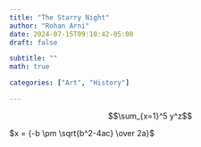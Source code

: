 ```yaml
---
title: "The Starry Night"
author: "Rohan Arni"
date: 2024-07-15T09:10:42-05:00
draft: false

subtitle: ""
math: true

categories: ["Art", "History"] 

---
```


$$\sum_{x=1}^5 y^z$$

$x = {-b \pm \sqrt{b^2-4ac} \over 2a}$




